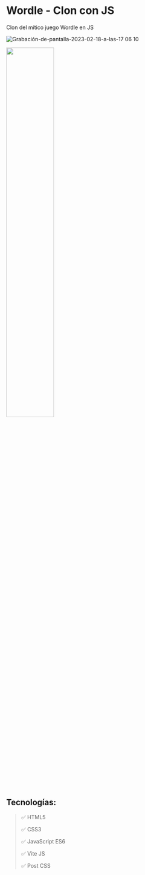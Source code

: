 # Wordle - Clon con JS
Clon del mítico juego Wordle en JS

![Grabación-de-pantalla-2023-02-18-a-las-17 06 10](https://user-images.githubusercontent.com/76822966/219876200-24274275-0958-442d-ae78-47ca32c0b0d8.gif)

<img src="[https://github.com/favicon.ico](https://user-images.githubusercontent.com/76822966/219876200-24274275-0958-442d-ae78-47ca32c0b0d8.gif)" width="50%">


 ## Tecnologías:
 > :white_check_mark: HTML5
 >
 > :white_check_mark: CSS3
 >
 > :white_check_mark: JavaScript ES6
 >
 > :white_check_mark: Vite JS
 >
 > :white_check_mark: Post CSS
 >
 
 
